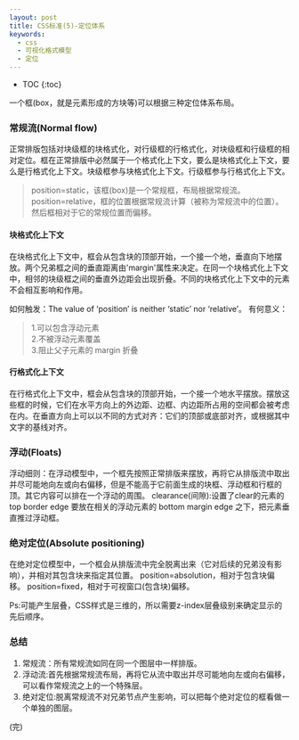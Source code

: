 ```yaml
---
layout: post
title: CSS标准(5)-定位体系
keywords:
  - css
  - 可视化格式模型
  - 定位
---
```


* TOC
{:toc}

一个框(box，就是元素形成的方块等)可以根据三种定位体系布局。

### 常规流(Normal flow)
正常排版包括对块级框的块格式化，对行级框的行格式化，对块级框和行级框的相对定位。框在正常排版中必然属于一个格式化上下文，要么是块格式化上下文，要么是行格式化上下文。块级框参与块格式化上下文。行级框参与行格式化上下文。
> position=static，该框(box)是一个常规框，布局根据常规流。  
> position=relative，框的位置根据常规流计算（被称为常规流中的位置）。然后框相对于它的常规位置而偏移。

#### 块格式化上下文
在块格式化上下文中，框会从包含块的顶部开始，一个接一个地，垂直向下地摆放。两个兄弟框之间的垂直距离由'margin'属性来决定。在同一个块格式化上下文中，相邻的块级框之间的垂直外边距会出现折叠。不同的块格式化上下文中的元素不会相互影响和作用。

如何触发：The value of ‘position’ is neither ‘static’ nor ‘relative’。
有何意义：
> 1.可以包含浮动元素   
> 2.不被浮动元素覆盖   
> 3.阻止父子元素的 margin 折叠  

#### 行格式化上下文
在行格式化上下文中，框会从包含块的顶部开始，一个接一个地水平摆放。摆放这些框的时候，它们在水平方向上的外边距、边框、内边距所占用的空间都会被考虑在内。在垂直方向上可以以不同的方式对齐：它们的顶部或底部对齐，或根据其中文字的基线对齐。

### 浮动(Floats)
浮动细则：在浮动模型中，一个框先按照正常排版来摆放，再将它从排版流中取出并尽可能地向左或向右偏移，但是不能高于它前面生成的块框、浮动框和行框的顶。其它内容可以排在一个浮动的周围。
clearance(间隙):设置了clear的元素的 top border edge 要放在相关的浮动元素的 bottom margin edge 之下，把元素垂直推过浮动框。

### 绝对定位(Absolute positioning)
在绝对定位模型中，一个框会从排版流中完全脱离出来（它对后续的兄弟没有影响），并相对其包含块来指定其位置。
position=absolution，相对于包含块偏移。
position=fixed，相对于可视窗口(包含块)偏移。

Ps:可能产生层叠，CSS样式是三维的，所以需要z-index层叠级别来确定显示的先后顺序。

### 总结
1. 常规流：所有常规流如同在同一个图层中一样排版。
2. 浮动流:首先根据常规流布局，再将它从流中取出并尽可能地向左或向右偏移，可以看作常规流之上的一个特殊层。
3. 绝对定位:脱离常规流不对兄弟节点产生影响，可以把每个绝对定位的框看做一个单独的图层。

(完)


